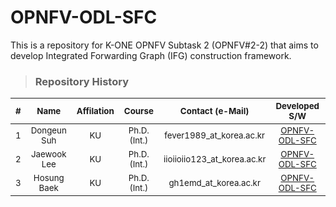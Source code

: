 # OPNFV-ODL-SFC
This is a repository for K-ONE OPNFV Subtask 2 (OPNFV#2-2) that aims to develop Integrated Forwarding Graph (IFG) construction framework.

> ### Repository History

|  <sub>#</sub>  | <sub>Name</sub> | <sub>Affilation</sub> | <sub>Course</sub> | <sub>Contact (e-Mail)</sub> | <sub>Developed S/W</sub> | <sub>Period</sub> |
|:---:|:----:|:----------:|:------:|:----------------:|:-------------:|:------:|
| <sub>1</sub> | <sub>Dongeun Suh</sub> | <sub>KU</sub> | <sub>Ph.D. (Int.)</sub> | <sub>fever1989_at_korea.ac.kr</sub>  | <sub>[OPNFV-ODL-SFC](https://github.com/K-OpenNet/OPNFV-ODL-SFC)</sub> | <sub>15.06 ~</sub> |
| <sub>2</sub> | <sub>Jaewook Lee</sub> | <sub>KU</sub> | <sub>Ph.D. (Int.)</sub> | <sub>iioiioiio123_at_korea.ac.kr</sub> | <sub>[OPNFV-ODL-SFC](https://github.com/K-OpenNet/OPNFV-ODL-SFC)</sub> | <sub>15.06 ~</sub> |
| <sub>3</sub> | <sub>Hosung Baek </sub> | <sub>KU</sub> | <sub>Ph.D. (Int.)</sub> | <sub>gh1emd_at_korea.ac.kr</sub> | <sub>[OPNFV-ODL-SFC](https://github.com/K-OpenNet/OPNFV-ODL-SFC)</sub> | <sub>15.06 ~</sub> |
